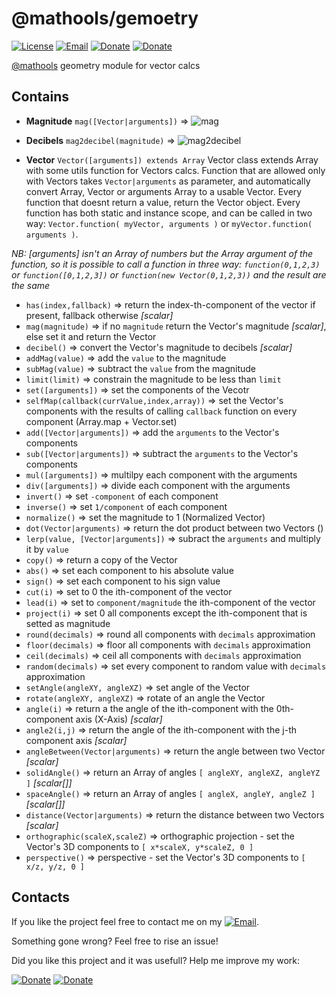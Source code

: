 # @mathools/gemoetry
[![License](https://img.shields.io/badge/License-MIT-1a237e.svg)](./LICENSE)
[![Email](https://img.shields.io/badge/Contact-email-00897b.svg)](mailto:daniele.domenichelli.5+ddomen@gmail.com)
[![Donate](https://img.shields.io/badge/Donate-PayPal-4caf50.svg)](https://www.paypal.com/cgi-bin/webscr?cmd=_donations&business=6QCNG6UMSRCPC&lc=GB&item_name=ddomen&item_number=aoop&no_note=0&cn=Add%20a%20message%3a&no_shipping=2&currency_code=EUR&bn=PP%2dDonationsBF%3abtn_donate_SM%2egif%3aNonHosted)
[![Donate](https://img.shields.io/badge/Donate-bitcoin-4caf50.svg)](https://blockchain.info/payment_request?address=1FTkcYbdwsHEbJBS3c1xD62KKCKskT14AE&amount_local=5&currency=EUR&nosavecurrency=true&message=ddomen%20software)

[@mathools](https://github.com/ddomen/mathools) geometry module for vector calcs

## Contains
* **Magnitude** `mag([Vector|arguments])` => ![mag](http://latex.codecogs.com/gif.latex?\sqrt{\sum_{Vector}^{v}v^{2}})

* **Decibels** `mag2decibel(magnitude)` => ![mag2decibel](http://latex.codecogs.com/gif.latex?20&space;\cdot&space;log_{10}(magnitude))

* **Vector** `Vector([arguments]) extends Array`
Vector class extends Array with some utils function for Vectors calcs. Function that are allowed only with Vectors takes `Vector|arguments` as parameter, and automatically convert Array, Vector or arguments Array to a usable Vector. Every function that doesnt return a value, return the Vector object. Every function has both static and instance scope, and can be called in two way: `Vector.function( myVector, arguments )` or `myVector.function( arguments )`.

*NB: [arguments] isn't an Array of numbers but the Array argument of the function, so it is possible to call a function in three way: `function(0,1,2,3)` or `function([0,1,2,3])` or `function(new Vector(0,1,2,3))` and the result are the same*

  * `has(index,fallback)` => return the index-th-component of the vector if present, fallback otherwise *[scalar]*
  * `mag(magnitude)` => if no `magnitude` return the Vector's magnitude *[scalar]*, else set it and return the Vector
  * `decibel()` => convert the Vector's magnitude to decibels *[scalar]*
  * `addMag(value)` => add the `value` to the magnitude
  * `subMag(value)` => subtract the `value` from the magnitude
  * `limit(limit)` => constrain the magnitude to be less than `limit`
  * `set([arguments])` => set the components of the Vecotr
  * `selfMap(callback(currValue,index,array))` => set the Vector's components with the results of calling `callback` function on every component (Array.map + Vector.set)
  * `add([Vector|arguments])` => add the `arguments` to the Vector's components
  * `sub([Vector|arguments])` => subtract the `arguments` to the Vector's components
  * `mul([arguments])` => multilpy each component with the arguments
  * `div([arguments])` => divide each component with the arguments
  * `invert()` => set `-component` of each component
  * `inverse()` => set `1/component` of each component
  * `normalize()` => set the magnitude to 1 (Normalized Vector)
  * `dot(Vector|arguments)` => return the dot product between two Vectors ()
  * `lerp(value, [Vector|arguments])` => subract the `arguments` and multiply it by `value`
  * `copy()` => return a copy of the Vector
  * `abs()` => set each component to his absolute value
  * `sign()` => set each component to his sign value
  * `cut(i)` => set to 0 the ith-component of the vector
  * `lead(i)` => set to `component/magnitude` the ith-component of the vector
  * `project(i)` => set 0 all components except the ith-component that is setted as magnitude
  * `round(decimals)` => round all components with `decimals` approximation
  * `floor(decimals)` => floor all components with `decimals` approximation
  * `ceil(decimals)` => ceil all components with `decimals` approximation
  * `random(decimals)` => set every component to random value with `decimals` approximation
  * `setAngle(angleXY, angleXZ)` => set angle of the Vector
  * `rotate(angleXY, angleXZ)` => rotate of an angle the Vector
  * `angle(i)` => return a the angle of the ith-component with the 0th-component axis (X-Axis) *[scalar]*
  * `angle2(i,j)` => return the angle of the ith-component with the j-th component axis *[scalar]*
  * `angleBetween(Vector|arguments)` => return the angle between two Vector *[scalar]*
  * `solidAngle()` => return an Array of angles `[ angleXY, angleXZ, angleYZ ]` *[scalar[]]*
  * `spaceAngle()` => return an Array of angles `[ angleX, angleY, angleZ ]` *[scalar[]]*
  * `distance(Vector|arguments)` => return the distance between two Vectors *[scalar]*
  * `orthographic(scaleX,scaleZ)` => orthographic projection - set the Vector's 3D components to `[ x*scaleX, y*scaleZ, 0 ]`
  * `perspective()` => perspective - set the Vector's 3D components to `[ x/z, y/z, 0 ]`

  ## Contacts
  If you like the project feel free to contact me on my [![Email](https://img.shields.io/badge/Contact-email-00897b.svg)](mailto:daniele.domenichelli.5+ddomen@gmail.com).

  Something gone wrong? Feel free to rise an issue!

  Did you like this project and it was usefull? Help me improve my work:

  [![Donate](https://img.shields.io/badge/Donate-PayPal-4caf50.svg)](https://www.paypal.com/cgi-bin/webscr?cmd=_donations&business=6QCNG6UMSRCPC&lc=GB&item_name=ddomen&item_number=aoop&no_note=0&cn=Add%20a%20message%3a&no_shipping=2&currency_code=EUR&bn=PP%2dDonationsBF%3abtn_donate_SM%2egif%3aNonHosted)
  [![Donate](https://img.shields.io/badge/Donate-bitcoin-4caf50.svg)](https://blockchain.info/payment_request?address=1FTkcYbdwsHEbJBS3c1xD62KKCKskT14AE&amount_local=5&currency=EUR&nosavecurrency=true&message=ddomen%20software)
